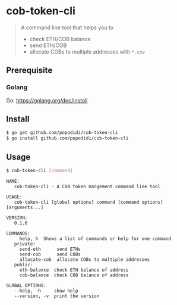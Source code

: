 # cob-token-cli

> A command line tool that helps you to
> - check ETH/COB balance
> - send ETH/COB
> - allocate COBs to multiple addresses with `*.csv`

## Prerequisite

### Golang

Go: https://golang.org/doc/install

## Install

```bash
$ go get github.com/popodidi/cob-token-cli
$ go install github.com/popodidi/cob-token-cli
```

## Usage

```bash
$ cob-token-cli [command]
```

```
NAME:
   cob-token-cli - A COB token mangement command line tool

USAGE:
   cob-token-cli [global options] command [command options] [arguments...]

VERSION:
   0.1.6

COMMANDS:
     help, h  Shows a list of commands or help for one command
   private:
     send-eth      send ETHs
     send-cob      send COBs
     allocate-cob  allocate COBs to multiple addresses
   public:
     eth-balance  check ETH balance of address
     cob-balance  check COB balance of address

GLOBAL OPTIONS:
   --help, -h     show help
   --version, -v  print the version
```

